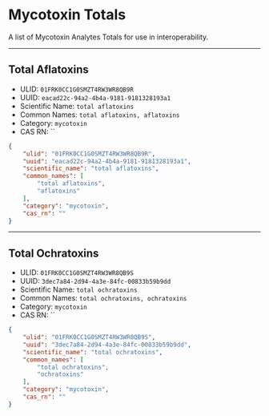 # Mycotoxin Totals
A list of Mycotoxin Analytes Totals for use in interoperability.

----------------------------------------

## Total Aflatoxins

* ULID: `01FRK0CC1G0SMZT4RW3WR8QB9R`
* UUID: `eacad22c-94a2-4b4a-9181-9181328193a1`
* Scientific Name: `total aflatoxins`
* Common Names: `total aflatoxins, aflatoxins`
* Category: `mycotoxin`
* CAS RN: ``

```json
{
    "ulid": "01FRK0CC1G0SMZT4RW3WR8QB9R",
    "uuid": "eacad22c-94a2-4b4a-9181-9181328193a1",
    "scientific_name": "total aflatoxins",
    "common_names": [
        "total aflatoxins",
        "aflatoxins"
    ],
    "category": "mycotoxin",
    "cas_rn": ""
}
```

----------------------------------------

## Total Ochratoxins

* ULID: `01FRK0CC1G0SMZT4RW3WR8QB9S`
* UUID: `3dec7a84-2d94-4a3e-84fc-00833b59b9dd`
* Scientific Name: `total ochratoxins`
* Common Names: `total ochratoxins, ochratoxins`
* Category: `mycotoxin`
* CAS RN: ``

```json
{
    "ulid": "01FRK0CC1G0SMZT4RW3WR8QB9S",
    "uuid": "3dec7a84-2d94-4a3e-84fc-00833b59b9dd",
    "scientific_name": "total ochratoxins",
    "common_names": [
        "total ochratoxins",
        "ochratoxins"
    ],
    "category": "mycotoxin",
    "cas_rn": ""
}
```

